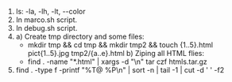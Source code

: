 1. ls: -la, -lh, -lt, --color
2. In marco.sh script.
3. In debug.sh script.
4. a) Create tmp directory and some files:
    - mkdir tmp && cd tmp && mkdir tmp2 && touch {1..5}.html pict{1..5}.jpg tmp2/{a..e}.html
   b) Ziping all HTML flies:
    - find . -name "*.html" | xargs -d "\n" tar czf htmls.tar.gz
5. find . -type f -printf "%T@ %P\n" | sort -n | tail -1 | cut -d ' ' -f2